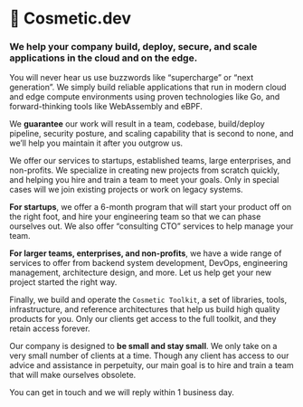 # 💄 Cosmetic.dev

### We help your company build, deploy, secure, and scale applications in the cloud and on the edge.

You will never hear us use buzzwords like “supercharge” or “next generation”. We simply build reliable applications that run in modern cloud and edge compute environments using proven technologies like Go, and forward-thinking tools like WebAssembly and eBPF.

We **guarantee** our work will result in a team, codebase, build/deploy pipeline, security posture, and scaling capability that is second to none, and we’ll help you maintain it after you outgrow us.

We offer our services to startups, established teams, large enterprises, and non-profits. We specialize in creating new projects from scratch quickly, and helping you hire and train a team to meet your goals. Only in special cases will we join existing projects or work on legacy systems.

**For startups**, we offer a 6-month program that will start your product off on the right foot, and hire your engineering team so that we can phase ourselves out. We also offer “consulting CTO” services to help manage your team.

**For larger teams, enterprises, and non-profits**, we have a wide range of services to offer from backend system development, DevOps, engineering management, architecture design, and more. Let us help get your new project started the right way.

Finally, we build and operate the `Cosmetic Toolkit`, a set of libraries, tools, infrastructure, and reference architectures that help us build high quality products for you. Only our clients get access to the full toolkit, and they retain access forever.

Our company is designed to **be small and stay small**. We only take on a very small number of clients at a time. Though any client has access to our advice and assistance in perpetuity, our main goal is to hire and train a team that will make ourselves obsolete.

You can get in touch and we will reply within 1 business day.
